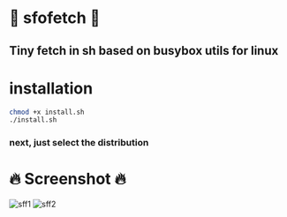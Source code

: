 # :space_invader: sfofetch :space_invader:
## Tiny fetch in sh based on busybox utils for linux
# installation
```bash
chmod +x install.sh
./install.sh
```
### next, just select the distribution

# :fire: Screenshot :fire:
![sff1](https://media.discordapp.net/attachments/955362477137362954/957448714157445190/2022-03-27_04-18.png?raw=true)
![sff2](https://cdn.discordapp.com/attachments/955362477137362954/957696740235022366/2022-03-27_20-44.png?raw=true)
